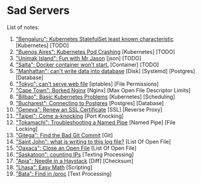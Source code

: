 # Sad Servers

List of notes:

1. ["Bengaluru": Kubernetes StatefulSet least known characteristic](notes/k8s_statefulSet_least_known_character.md) [Kubernetes] [TODO]
1. ["Buenos Aires": Kubernetes Pod Crashing](notes/k8s_pod_crashing.md) [Kubernetes] [TODO]
1. ["Unimak Island": Fun with Mr Jason](notes/fun_with_mr_jason.md) [json] [TODO]
1. ["Salta": Docker container won't start.](notes/docker_container_wont_start.md) [Container] [TODO]
1. ["Manhattan": can't write data into database](notes/cant_write_data_into_database.md) [Disk] [Systemd] [Postgres] [Database]
1. ["Tokyo": can't serve web file](notes/cant_serve_web_file.md) [iptables] [File Permissions]
1. ["Cape Town": Borked Nginx](notes/borked_nginx.md) [Nginx] [Max Open File Descriptor Limits]
1. ["Bilbao": Basic Kubernetes Problems](notes/basic_k8s_problem.md) [Kubernetes] [Scheduling]
1. ["Bucharest": Connecting to Postgres](notes/connecting_to_postgres.md) [Postgres] [Database]
1. ["Geneva": Renew an SSL Certificate](notes/renew_ssl_cert.md) [SSL] [Reverse Proxy]
1. ["Taipei": Come a-knocking](notes/come_a_knock.md) [Port Knocking]
1. ["Tokamachi": Troubleshooting a Named Pipe](notes/troubleshoot_a_named_pipe.md) [Named Pipe] [File Locking]
1. ["Gitega": Find the Bad Git Commit](notes/find_bad_git_commit.md) [Git]
1. ["Saint John": what is writing to this log file?](notes/what_is_writing_to_this_log_file.md) [List Of Open File]
1. ["Oaxaca": Close an Open File](notes/close_an_open_file.md) [List Of Open File]
1. ["Saskatoon": counting IPs](notes/counting_ips.md) [Texting Processing]
1. ["Apia": Needle in a Haystack](notes/needle_in_a_haystack.md) [Diff] [Checksum]
1. ["Lhasa": Easy Math](notes/easy_math.md) [Scripting]
1. ["Bata": Find in /proc](notes/find_in_proc.md) [Text Processing]
